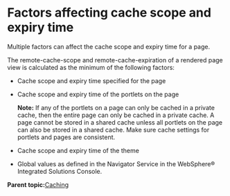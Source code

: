 # Factors affecting cache scope and expiry time 

Multiple factors can affect the cache scope and expiry time for a page.

The remote-cache-scope and remote-cache-expiration of a rendered page view is calculated as the minimum of the following factors:

-   Cache scope and expiry time specified for the page
-   Cache scope and expiry time of the portlets on the page

    **Note:** If any of the portlets on a page can only be cached in a private cache, then the entire page can only be cached in a private cache. A page cannot be stored in a shared cache unless all portlets on the page can also be stored in a shared cache. Make sure cache settings for portlets and pages are consistent.

-   Cache scope and expiry time of the theme
-   Global values as defined in the Navigator Service in the WebSphere® Integrated Solutions Console.

**Parent topic:**[Caching](../security/tune_cache.md)

